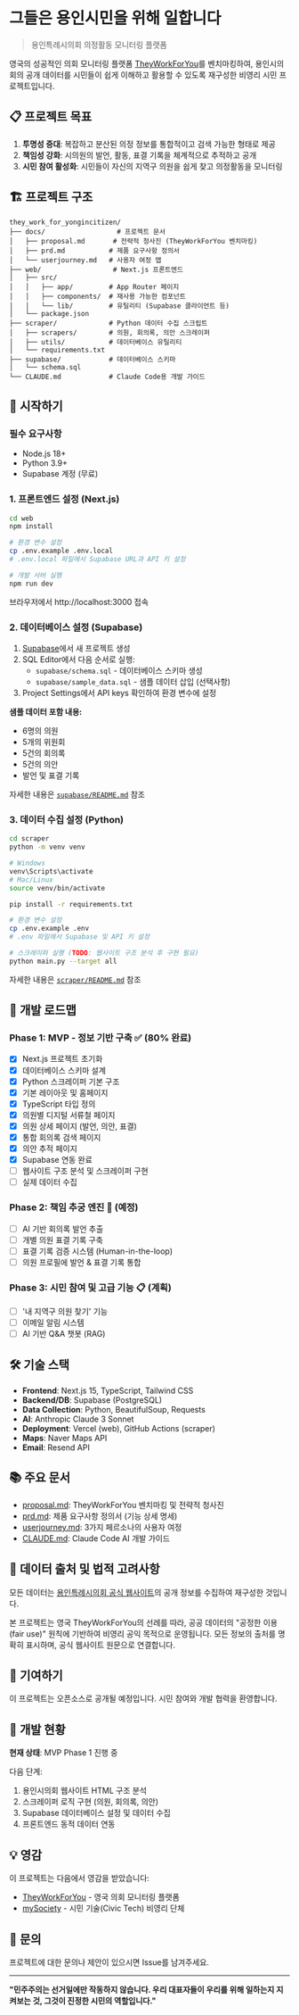 # 그들은 용인시민을 위해 일합니다

> 용인특례시의회 의정활동 모니터링 플랫폼

영국의 성공적인 의회 모니터링 플랫폼 [TheyWorkForYou](https://www.theyworkforyou.com/)를 벤치마킹하여, 용인시의회의 공개 데이터를 시민들이 쉽게 이해하고 활용할 수 있도록 재구성한 비영리 시민 프로젝트입니다.

## 📋 프로젝트 목표

1. **투명성 증대**: 복잡하고 분산된 의정 정보를 통합적이고 검색 가능한 형태로 제공
2. **책임성 강화**: 시의원의 발언, 활동, 표결 기록을 체계적으로 추적하고 공개
3. **시민 참여 활성화**: 시민들이 자신의 지역구 의원을 쉽게 찾고 의정활동을 모니터링

## 🏗️ 프로젝트 구조

```
they_work_for_yongincitizen/
├── docs/                  # 프로젝트 문서
│   ├── proposal.md       # 전략적 청사진 (TheyWorkForYou 벤치마킹)
│   ├── prd.md           # 제품 요구사항 정의서
│   └── userjourney.md   # 사용자 여정 맵
├── web/                  # Next.js 프론트엔드
│   ├── src/
│   │   ├── app/         # App Router 페이지
│   │   ├── components/  # 재사용 가능한 컴포넌트
│   │   └── lib/         # 유틸리티 (Supabase 클라이언트 등)
│   └── package.json
├── scraper/             # Python 데이터 수집 스크립트
│   ├── scrapers/        # 의원, 회의록, 의안 스크레이퍼
│   ├── utils/           # 데이터베이스 유틸리티
│   └── requirements.txt
├── supabase/            # 데이터베이스 스키마
│   └── schema.sql
└── CLAUDE.md            # Claude Code용 개발 가이드
```

## 🚀 시작하기

### 필수 요구사항

- Node.js 18+
- Python 3.9+
- Supabase 계정 (무료)

### 1. 프론트엔드 설정 (Next.js)

```bash
cd web
npm install

# 환경 변수 설정
cp .env.example .env.local
# .env.local 파일에서 Supabase URL과 API 키 설정

# 개발 서버 실행
npm run dev
```

브라우저에서 http://localhost:3000 접속

### 2. 데이터베이스 설정 (Supabase)

1. [Supabase](https://supabase.com)에서 새 프로젝트 생성
2. SQL Editor에서 다음 순서로 실행:
   - `supabase/schema.sql` - 데이터베이스 스키마 생성
   - `supabase/sample_data.sql` - 샘플 데이터 삽입 (선택사항)
3. Project Settings에서 API keys 확인하여 환경 변수에 설정

**샘플 데이터 포함 내용:**
- 6명의 의원
- 5개의 위원회
- 5건의 회의록
- 5건의 의안
- 발언 및 표결 기록

자세한 내용은 [`supabase/README.md`](./supabase/README.md) 참조

### 3. 데이터 수집 설정 (Python)

```bash
cd scraper
python -m venv venv

# Windows
venv\Scripts\activate
# Mac/Linux
source venv/bin/activate

pip install -r requirements.txt

# 환경 변수 설정
cp .env.example .env
# .env 파일에서 Supabase 및 API 키 설정

# 스크레이퍼 실행 (TODO: 웹사이트 구조 분석 후 구현 필요)
python main.py --target all
```

자세한 내용은 [`scraper/README.md`](./scraper/README.md) 참조

## 📅 개발 로드맵

### Phase 1: MVP - 정보 기반 구축 ✅ (80% 완료)

- [x] Next.js 프로젝트 초기화
- [x] 데이터베이스 스키마 설계
- [x] Python 스크레이퍼 기본 구조
- [x] 기본 레이아웃 및 홈페이지
- [x] TypeScript 타입 정의
- [x] 의원별 디지털 서류철 페이지
- [x] 의원 상세 페이지 (발언, 의안, 표결)
- [x] 통합 회의록 검색 페이지
- [x] 의안 추적 페이지
- [x] Supabase 연동 완료
- [ ] 웹사이트 구조 분석 및 스크레이퍼 구현
- [ ] 실제 데이터 수집

### Phase 2: 책임 추궁 엔진 🔄 (예정)

- [ ] AI 기반 회의록 발언 추출
- [ ] 개별 의원 표결 기록 구축
- [ ] 표결 기록 검증 시스템 (Human-in-the-loop)
- [ ] 의원 프로필에 발언 & 표결 기록 통합

### Phase 3: 시민 참여 및 고급 기능 📋 (계획)

- [ ] '내 지역구 의원 찾기' 기능
- [ ] 이메일 알림 시스템
- [ ] AI 기반 Q&A 챗봇 (RAG)

## 🛠️ 기술 스택

- **Frontend**: Next.js 15, TypeScript, Tailwind CSS
- **Backend/DB**: Supabase (PostgreSQL)
- **Data Collection**: Python, BeautifulSoup, Requests
- **AI**: Anthropic Claude 3 Sonnet
- **Deployment**: Vercel (web), GitHub Actions (scraper)
- **Maps**: Naver Maps API
- **Email**: Resend API

## 📚 주요 문서

- [proposal.md](./docs/proposal.md): TheyWorkForYou 벤치마킹 및 전략적 청사진
- [prd.md](./docs/prd.md): 제품 요구사항 정의서 (기능 상세 명세)
- [userjourney.md](./docs/userjourney.md): 3가지 페르소나의 사용자 여정
- [CLAUDE.md](./CLAUDE.md): Claude Code AI 개발 가이드

## 📄 데이터 출처 및 법적 고려사항

모든 데이터는 [용인특례시의회 공식 웹사이트](https://council.yongin.go.kr)의 공개 정보를 수집하여 재구성한 것입니다.

본 프로젝트는 영국 TheyWorkForYou의 선례를 따라, 공공 데이터의 "공정한 이용(fair use)" 원칙에 기반하여 비영리 공익 목적으로 운영됩니다. 모든 정보의 출처를 명확히 표시하며, 공식 웹사이트 원문으로 연결합니다.

## 🤝 기여하기

이 프로젝트는 오픈소스로 공개될 예정입니다.
시민 참여와 개발 협력을 환영합니다.

## 📝 개발 현황

**현재 상태**: MVP Phase 1 진행 중

다음 단계:
1. 용인시의회 웹사이트 HTML 구조 분석
2. 스크레이퍼 로직 구현 (의원, 회의록, 의안)
3. Supabase 데이터베이스 설정 및 데이터 수집
4. 프론트엔드 동적 데이터 연동

## 💡 영감

이 프로젝트는 다음에서 영감을 받았습니다:
- [TheyWorkForYou](https://www.theyworkforyou.com/) - 영국 의회 모니터링 플랫폼
- [mySociety](https://www.mysociety.org/) - 시민 기술(Civic Tech) 비영리 단체

## 📧 문의

프로젝트에 대한 문의나 제안이 있으시면 Issue를 남겨주세요.

---

**"민주주의는 선거일에만 작동하지 않습니다. 우리 대표자들이 우리를 위해 일하는지 지켜보는 것, 그것이 진정한 시민의 역할입니다."**
